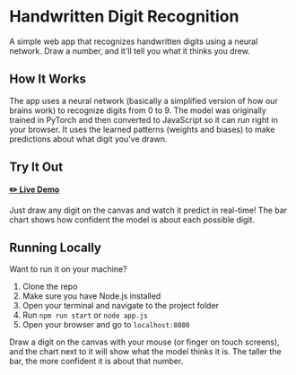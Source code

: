 # Handwritten Digit Recognition

A simple web app that recognizes handwritten digits using a neural network. Draw a number, and it'll tell you what it thinks you drew.

## How It Works

The app uses a neural network (basically a simplified version of how our brains work) to recognize digits from 0 to 9. The model was originally trained in PyTorch and then converted to JavaScript so it can run right in your browser. It uses the learned patterns (weights and biases) to make predictions about what digit you've drawn.

## Try It Out

**[✏️ Live Demo](https://hoffhannisyan.github.io/handwritten-digit-recognition/)**

Just draw any digit on the canvas and watch it predict in real-time! The bar chart shows how confident the model is about each possible digit.

## Running Locally

Want to run it on your machine?

1. Clone the repo
2. Make sure you have Node.js installed
3. Open your terminal and navigate to the project folder
4. Run `npm run start` or `node app.js`
5. Open your browser and go to `localhost:8080`

Draw a digit on the canvas with your mouse (or finger on touch screens), and the chart next to it will show what the model thinks it is. The taller the bar, the more confident it is about that number.
